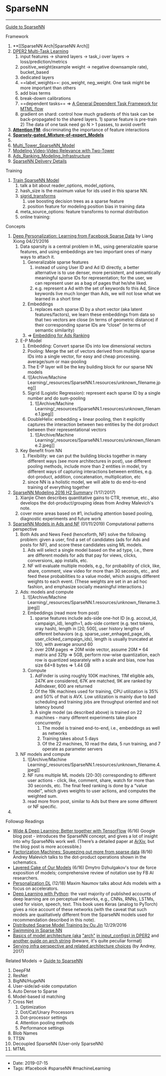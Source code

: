 # SparseNN
----

[Guide to SparseNN](https://our.internmc.facebook.com/intern/wiki/Dper/SparseNNGuide/)

Framework

1.  \*\*[[SparseNN Arch|SparseNN Arch]]
2.  [DPER2 Multi-Task Learning](https://fb.workplace.com/notes/huazhong-ning/dper2-multi-task-learning/350553618716639/)
    1.  input features -> shared layers -> task\_i over layers -> loss/prediction/metrics
    2.  positive\_weight(example weight -> negative downsample rate), bucket\_based
    3.  dedicated layers
    4.  ==label\_weights==: pos\_weight, neg\_weight. One task might be more important than others
    5.  add bias terms
    6.  break-dowm calibrations
    7.  ==dependent tasks== => [A General Dependent Task Framework for MTML flow](https://fb.quip.com/utWaAhn0Iyio)
    8.  gradient on shard: control how much gradients of this task can be back-propagated to the shared layers. 1) sparse feature is pre-train 2) The data of one task need go N > 1 passes, to avoid overfit
3.  [**Attention FM**](https://our.internmc.facebook.com/intern/wiki/Deep_Personalization_(aka_DPer)/New_Model_Architecture:_Attention_Factorization_Machine_(FM)/): discriminating the importance of feature interactions
4.  [**Sparsely-gated\_Mixture-of-expert\_Models**](https://our.internmc.facebook.com/intern/wiki/Deep_Personalization_(aka_DPer)/Sparsely-gated_Mixture-of-expert_Models/)
5.  
6.  [Multi\_Tower\_SparseNN\_Model](https://our.internmc.facebook.com/intern/wiki/Deep_Personalization_(aka_DPer)/Multi_Tower_SparseNN_Model/)
7.  [Modeling Video-Video Relevance with Two-Tower](https://fb.prod.facebook.com/notes/jing-qian/modeling-video-video-relevance-with-two-tower/239610183478367/)
8.  [Ads\_Ranking\_Modeling\_Infrastructure](https://our.internmc.facebook.com/intern/wiki/Ads_Ranking_Modeling_Infrastructure/)
9.  [SparseNN Delivery Details](https://fb.facebook.com/notes/andrey-malevich/sparsenn-delivery-details/102575797143110/)


Training

1.  [Train SparseNN Model](https://our.internmc.facebook.com/intern/wiki/Training-sparse-n-n-models-for-feed-ranking/reference-for-workflow-configs/?vitals_event=wiki_click_navigation_link)
    1.  talk a bit about reader\_options, model\_options,
    2.  hash\_size is the maximum value for ids used in this sparse NN.
    3.  [sigrid\_transforms](https://our.internmc.facebook.com/intern/diffusion/FBS/browse/master/fbcode/sigrid/lib/transforms/if/transforms.thrift)
        1.  use boosting decision trees as a sparse feature
        2.  position feature for modeling position bias in training data
    4.  meta\_source\_options: feature transforms to normal distribution
    5.  online training: 



Concepts

1.  [Deep Personalization: Learning from Facebook Sparse Data](https://fb.workplace.com/notes/liang-xiong/deep-personalization-learning-from-facebook-sparse-data/10153508038043053) by Liang Xiong 04/21/2016
    1.  Data sparsity is a central problem in ML, using generalizable sparse features, and using embeddings are two important ones of many ways to attach it.
        1.  Generalizable sparse features
            1.  instead of using User ID and Ad ID directly, a better alternative is to use denser, more persistent, and semantically meaningful sparse IDs for representation; for the user, we can represent user as a bag of pages that he/she liked.
            2.  e.g. represent a Ad with the set of keywords fo this Ad, Since keywords live much longer than Ads, we will not lose what we learned in a short time
        2.  Embeddings
            1.  replaces each sparse ID by a short vector (aka latent features/factors), we learn these embeddings from data so that two vectors are close (in terms of geometric distance) if their corresponding sparse IDs are “close” (in terms of semantic similarity)
        3.  \=> [Embedding for Ads Ranking](https://fb.workplace.com/notes/tianshi-gao/embedding-for-ads-ranking/1548206688826990)
    2.  E-P Model
        1.  Embedding: Convert sparse IDs into low dimensional vectors
        2.  Pooling: Merge the set of vectors derived from multiple sparse IDs into a single vector, for easy and cheap processing. average/sum or max-pooling
        3.  The E-P layer will be the key building block for our sparse NN models
        4.  ![[Archive/Machine Learning/_resources/SparseNN.1.resources/unknown_filename.jpeg]]
        5.  Sigrid (Logistic Regression): represent each sparse ID by a single number and do sum-pooling
            1.  ![[Archive/Machine Learning/_resources/SparseNN.1.resources/unknown_filename.1.jpeg]]
        6.  DoubleHelix: embedding + linear pooling, then it explicitly captures the interaction between two entities by the dot product between their representational vectors
            1.  ![[Archive/Machine Learning/_resources/SparseNN.1.resources/unknown_filename.2.jpeg]]
    3.  Key Benefit from NN
        1.  Flexibility: we can put the building blocks together in many different ways (see more architectures in post), use different pooling methods, include more than 2 entities in model, try different ways of capturing interactions between entities, e.g. dot-product, addition, concatenation, multiplication, etc
        2.  since NN is a holistic model, we will able to do end-to-end training of everything together
2.  [SparseNN Modeling 2016 H2 Summary](https://fb.workplace.com/notes/xianjie-chen/deep-personalization-sparsenn-modeling-2016-h2-summary/1222495837858513/) (1/17/2017)
    1.  Xianjie Chen describes quantitative gains to CTR, revenue, etc., also develops the dot-product/grouping ideas from Andrey Malevich's note.
    2.  cover more areas based on #1, including attention based pooling, diagnostic experiments and future work
3.  [SparseNN Models in Ads and NF](https://fb.workplace.com/notes/adnan-aziz/sparsenn-models-in-ads-and-nf-a-quantitative-introduction-for-ai-infra-n00bs/352801795499924/) (01/11/2019) Computational patterns perspective
    1.  Both Ads and News Feed (henceforth, NF) solve the following problem: given a user, find a set of candidates (ads for Ads and posts for NF), and score these candidates using ML models.
        1.  Ads will select a single model based on the ad type, i.e., there are different models for ads that pay for views, clicks, conversions, app installs, etc.
        2.  NF will evaluate multiple models, e.g., for probability of click, like, share, comment, view video for more than 30 seconds, etc., and feed these probabilities to a value model, which assigns different weights to each event. (These weights are set in an ad hoc fashion, and emphasize socially meaningful interactions.)
    2.  Ads: models and compute
        1.  ![[Archive/Machine Learning/_resources/SparseNN.1.resources/unknown_filename.3.jpeg]]
        2.  Embeddings (read more from post)
            1.  sparse features include ads-side one-hot ID (e.g. accout\_id, campaign\_id), length=1, ads-side content (e.g. text tokens, xray hash), length in \[20, 500\], user history lengths of different behaviors (e.g. sparse\_user\_enhaged\_page\_ids, user\_clicked\_campaign\_ids), length is usually truncated at 100, with average around 60
            2.  over 20M pages => 20M wide vector, assume 20M \* 64 matrix and 32fp => 5GB, perform row-wise quantization, each row is quantized separately with a scale and bias, now has size 64+8 bytes => 1.44 GB
        3.  Compute
            1.  AdFinder is using roughly 100K machines, 11M eligible ads, 247K are considered, 67K are matched, 9K are ranked by AdIndexer, 600 are returned
            2.  Of the 19k machines used for training, CPU utilization is 35% and 50% of that is AVX. Low utilization is mainly due to bad scheduling and training jobs are throughput oriented and not latency bound
            3.  A single model (as described above) is trained on 22 machines - many different experiments take place concurrently
                1.  The model is trained end-to-end, i.e., embeddings as well as networks
                2.  Training takes about 5 days
                3.  Of the 22 machines, 10 read the data, 5 run training, and 7 operate as parameter servers
    3.  NF models and compute
        1.  ![[Archive/Machine Learning/_resources/SparseNN.1.resources/unknown_filename.4.jpeg]]
        2.  NF runs multiple ML models (20-30) corresponding to different user actions - click, like, comment, share, watch for more than 30 seconds, etc. The final feed ranking is done by a “value model”, which gives weights to user actions, and computes the weighted sum.
        3.  read more from post, similar to Ads but there are some different or NF specific.
4.  


Followup Readings

*   [Wide & Deep Learning: Better together with TensorFlow](https://ai.googleblog.com/2016/06/wide-deep-learning-better-together-with.html) (6/16) Google blog post - introduces the SparseNN concept, and gives a lot of insight into why SparseNNs work well. (There’s a detailed paper at [ArXiv](https://l.workplace.com/l.php?u=https%3A%2F%2Farxiv.org%2Fabs%2F1606.07792&h=AT0IkBnlszDr2DM30o9gmK1UFCRqwcnZzY3zqIUOfno4GInElqOYd10B-EbbgP6qWPnY6BR0bzOvWUD99jFCKcefu2mfpNO7PetCT-UDoeV828E8P8PPez1yPbuuel5vvzTSXVE6HnixxEALv9Fk5g), but the blog post is more accessible.)
*   [Factorization Machines: Squeezing out more from sparse data](https://fb.workplace.com/notes/andrey-malevich/factorization-machines-squeezing-out-more-from-sparse-data/1088309524539311) (8/16) Andrey Malevich talks to the dot-product operations shown in the schematics.
*   [Layered Cake of Our Models](https://fb.workplace.com/notes/dmytro-dzhulgakov/layered-cake-of-our-models/1613529182292620) (6/16) Dmytro Dzhulgakov's tour de force exposition of models; comprehensive review of notation use by FB AI researchers.
*   [Personalization DL](https://fb.workplace.com/notes/maxim-naumov/personalization-dl-models-services-and-hw-implications/342146156586912/) (12/18) Maxim Naumov talks about Ads models with a focus on accelerators.
*   [Deep Learning with Python](https://l.workplace.com/l.php?u=https%3A%2F%2Fwww.amazon.com%2FDeep-Learning-Python-Francois-Chollet%2Fdp%2F1617294438&h=AT2VvK5BNLmPf9-W0jM8mBMYto3UHsql6ZKOl-If-yTDh83ufbewG0zomcMqo_mvn3iGlDtutfBaBDM132MF7DfVLKwxj9jIUqTlymKHnTQDnfWgU79dHaiIRj4D5Mru5bsPKXlZ3e5k50NLrc0JQA): the vast majority of published accounts of deep learning are on perceptual networks, e.g., CNNs, RNNs, LSTMs, used for vision, speech, text. This book uses Keras (analog to PyTorch) gives a nice account of these networks (with the caveat that such models are qualitatively different from the SparseNN models used for recommendation described in this note).
*   [Distributed Sparse Model Training by Ou Jin](https://fb.workplace.com/notes/ou-jin/distributed-sparse-model-training/1358009504249450) 12/29/2016
*   [Swimming in Sparse NN](https://fb.quip.com/AQHwAeytEow0)
*   [Basics of model architecture (aka](https://our.intern.facebook.com/intern/wiki/Deep_Personalization_(aka_DPer)/Model_Architecture/) ["arch"](https://our.intern.facebook.com/intern/wiki/Deep_Personalization_(aka_DPer)/Model_Architecture/) [in input\_configs) in DPER2](https://our.intern.facebook.com/intern/wiki/Deep_Personalization_(aka_DPer)/Model_Architecture/) and [another guide on arch string](https://our.intern.facebook.com/intern/wiki/Training-sparse-n-n-models-for-feed-ranking/the-mysterious-arch-string/) (beware, it's quite peculiar format)
*   [Serving infra perspective and related architecture choices](https://fb.workplace.com/notes/andrey-malevich/sparsenn-delivery-details/102575797143110/) (by Andrey, 2017)


Related Models -> [Guide to SparseNN](https://our.internmc.facebook.com/intern/wiki/Dper/SparseNNGuide/)

1.  DeepFM
2.  ResNet
3.  BigNN/HugeNN
4.  User-side/ad-side computation
5.  Auto Dense to Sparse
6.  Model-based id matching
7.  Cross Net
    1.  Optimization
    2.  Dot/Cat/Unary Processors
    3.  Dot-processor settings
    4.  Attention pooling methods
    5.  Performance settings
8.  Blob Names
9.  TTSN
10.  Decoupled SparseNN (User-only SparseNN)
11.  MTML












----

- Date: 2019-07-15
- Tags: #facebook #sparseNN #machineLearning 



